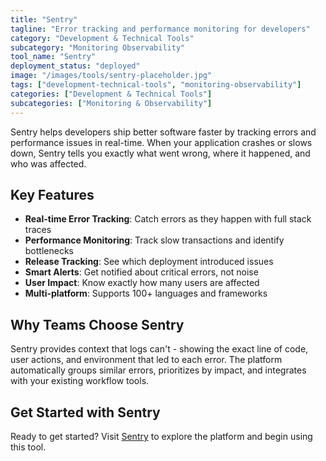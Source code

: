 ```yaml
---
title: "Sentry"
tagline: "Error tracking and performance monitoring for developers"
category: "Development & Technical Tools"
subcategory: "Monitoring Observability"
tool_name: "Sentry"
deployment_status: "deployed"
image: "/images/tools/sentry-placeholder.jpg"
tags: ["development-technical-tools", "monitoring-observability"]
categories: ["Development & Technical Tools"]
subcategories: ["Monitoring & Observability"]
---
```

Sentry helps developers ship better software faster by tracking errors and performance issues in real-time. When your application crashes or slows down, Sentry tells you exactly what went wrong, where it happened, and who was affected.

## Key Features
- **Real-time Error Tracking**: Catch errors as they happen with full stack traces
- **Performance Monitoring**: Track slow transactions and identify bottlenecks
- **Release Tracking**: See which deployment introduced issues
- **Smart Alerts**: Get notified about critical errors, not noise
- **User Impact**: Know exactly how many users are affected
- **Multi-platform**: Supports 100+ languages and frameworks

## Why Teams Choose Sentry
Sentry provides context that logs can't - showing the exact line of code, user actions, and environment that led to each error. The platform automatically groups similar errors, prioritizes by impact, and integrates with your existing workflow tools.

## Get Started with Sentry

Ready to get started? Visit [Sentry](https://sentry.io) to explore the platform and begin using this tool.
